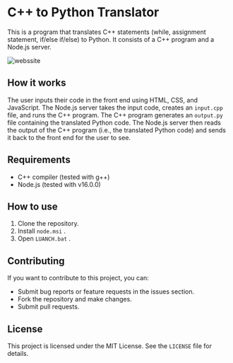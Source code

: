 # C++ to Python Translator

This is a program that translates C++ statements (while, assignment statement, if/else if/else) to Python. It consists of a C++ program and a Node.js server.

![webssite](https://github.com/John-Salama/cpp_python_translator/assets/89663721/8be6a945-4e2e-4910-9cb1-1eec3fff1d2c)

## How it works

The user inputs their code in the front end using HTML, CSS, and JavaScript. The Node.js server takes the input code, creates an `input.cpp` file, and runs the C++ program. The C++ program generates an `output.py` file containing the translated Python code. The Node.js server then reads the output of the C++ program (i.e., the translated Python code) and sends it back to the front end for the user to see.

## Requirements

- C++ compiler (tested with g++)
- Node.js (tested with v16.0.0)

## How to use

1. Clone the repository.
2. Install `node.msi` .
3. Open `LUANCH.bat` .

## Contributing

If you want to contribute to this project, you can:

- Submit bug reports or feature requests in the issues section.
- Fork the repository and make changes.
- Submit pull requests.

## License

This project is licensed under the MIT License. See the `LICENSE` file for details.
